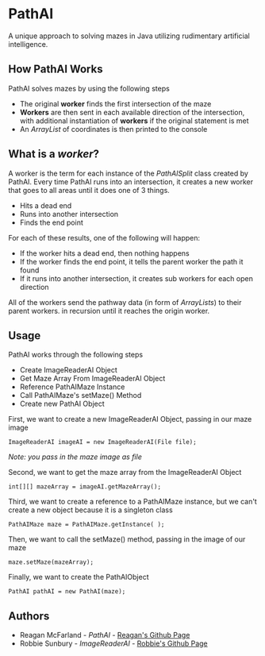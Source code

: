 # PathAI

A unique approach to solving mazes in Java utilizing rudimentary artificial intelligence.

## How PathAI Works
PathAI solves mazes by using the following steps
* The original **worker** finds the first intersection of the maze
* **Workers** are then sent in each available direction of the intersection, with additional instantiation of **workers** if the original statement is met
* An *ArrayList* of coordinates is then printed to the console

## What is a *worker*?
A worker is the term for each instance of the *PathAISplit* class created by PathAI. Every time PathAI runs into an intersection, it creates a new worker that goes to all areas until it does one of 3 things.

* Hits a dead end
* Runs into another intersection
* Finds the end point

For each of these results, one of the following will happen:

* If the worker hits a dead end, then nothing happens
* If the worker finds the end point, it tells the parent worker the path it found
* If it runs into another intersection, it creates sub workers for each open direction

All of the workers send the pathway data (in form of *ArrayLists*) to their parent workers. in recursion until it reaches the origin worker.

## Usage

PathAI works through the following steps

* Create ImageReaderAI Object
* Get Maze Array From ImageReaderAI Object
* Reference PathAIMaze Instance 
* Call PathAIMaze's setMaze() Method
* Create new PathAI Object

First, we want to create a new ImageReaderAI Object, passing in our maze image

```
ImageReaderAI imageAI = new ImageReaderAI(File file);
```
*Note: you pass in the maze image as file* 

Second, we want to get the maze array from the ImageReaderAI Object
 
```
int[][] mazeArray = imageAI.getMazeArray();
```

Third, we want to create a reference to a PathAIMaze instance, but we can't create a new object because it is a singleton class

```
PathAIMaze maze = PathAIMaze.getInstance( );
```

Then, we want to call the setMaze() method, passing in the image of our maze

```
maze.setMaze(mazeArray);
```

Finally, we want to create the PathAIObject

```
PathAI pathAI = new PathAI(maze);
```


## Authors

* Reagan McFarland - *PathAI* - [Reagan's Github Page](https://github.com/ReaganMcF1059)
* Robbie Sunbury - *ImageReaderAI* - [Robbie's Github Page](https://github.com/Sunrobbie)
